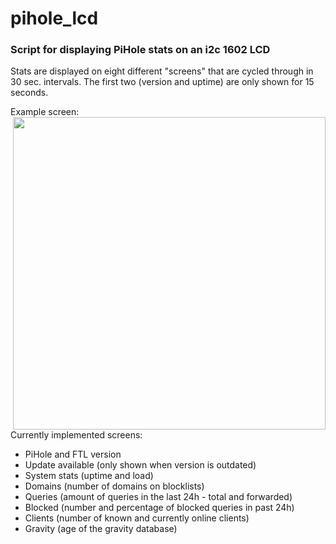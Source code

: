 # pihole_lcd
### Script for displaying PiHole stats on an i2c 1602 LCD

Stats are displayed on eight different "screens" that are cycled through in 30 sec. intervals.
The first two (version and uptime) are only shown for 15 seconds.

Example screen:
<img align=right width="500" src="https://i.imgur.com/WkKokhu.png">

Currently implemented screens:
- PiHole and FTL version
- Update available (only shown when version is outdated)
- System stats (uptime and load)
- Domains (number of domains on blocklists)
- Queries (amount of queries in the last 24h - total and forwarded)
- Blocked (number and percentage of blocked queries in past 24h)
- Clients (number of known and currently online clients)
- Gravity (age of the gravity database)